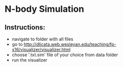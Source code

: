 # N-body Simulation
## Instructions:
- navigate to folder with all files
- go to http://dlicata.web.wesleyan.edu/teaching/fp-s16/visualizer/visualizer.html
- choose '.txt.sim' file of your choice from data folder
- run the visualizer
